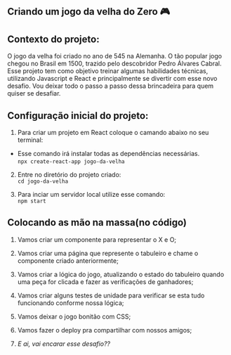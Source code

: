 ## Criando um jogo da velha do Zero 🎮

## Contexto do projeto:
O jogo da velha foi criado no ano de 545 na Alemanha. O tão popular jogo chegou no Brasil em 1500, trazido pelo descobridor Pedro Álvares Cabral.
Esse projeto tem como objetivo treinar algumas habilidades técnicas, utilizando Javascript e React e principalmente se divertir com esse novo desafio. Vou deixar todo o passo a passo dessa brincadeira para quem quiser se desafiar.


## Configuração inicial do projeto:
1. Para criar um projeto em React coloque o camando abaixo no seu terminal:
- Esse comando irá instalar todas as dependências necessárias.</br>
`npx create-react-app jogo-da-velha`

2. Entre no diretório do projeto criado:</br>
`cd jogo-da-velha`

3. Para inciar um servidor local utilize esse comando:</br>
`npm start`

## Colocando as mão na massa(no código)
1. Vamos criar um componente para representar o X e O;

2. Vamos criar uma página que represente o tabuleiro e chame o componente criado anteriormente;

3. Vamos criar a lógica do jogo, atualizando o estado do tabuleiro quando uma peça for clicada e fazer as verificações de ganhadores;

4. Vamos criar alguns testes de unidade para verificar se esta tudo funcionando conforme nossa lógica;

5. Vamos deixar o jogo bonitão com CSS;

6. Vamos fazer o deploy pra compartilhar com nossos amigos;

7. *E ai, vai encarar esse desafio??*